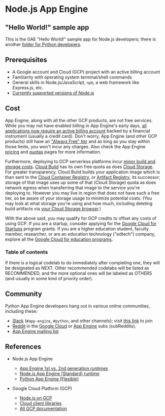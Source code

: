 # Node.js App Engine
## "Hello World!" sample app

This is the GAE "Hello World!" sample app for Node.js developers; there is another [folder for Python developers](/cloud/appengine/python3).


## Prerequisites

- A Google account and Cloud (GCP) project with an active billing account
- Familiarity with operating system terminal/shell commands
- General skills in Node.js/JavaScript, `npm`, a web framework like Express.js, etc.
- [Currently supported versions of Node.js](https://cloud.google.com/appengine/docs/standard/lifecycle/support-schedule#nodejs)


## Cost

App Engine, along with all the other GCP products, are not free services. While you may not have enabled billing in App Engine's early days, [all applications now require an active billing account](https://cloud.google.com/appengine/docs/standard/payment-instrument) backed by a financial instrument (usually a credit card). Don't worry, App Engine (and other GCP products) still have an ["Always Free" tier](https://cloud.google.com/free/docs/gcp-free-tier#free-tier-usage-limits) and as long as you stay within those limits, you won't incur any charges. Also check the App Engine [pricing](https://cloud.google.com/appengine/pricing) and [quotas](https://cloud.google.com/appengine/quotas) pages for more information.

Furthermore, deploying to GCP serverless platforms incur [minor build and storage costs](https://cloud.google.com/appengine/pricing#pricing-for-related-google-cloud-products). [Cloud Build](https://cloud.google.com/build/pricing) has its own free quota as does [Cloud Storage](https://cloud.google.com/storage/pricing#cloud-storage-always-free). For greater transparency, Cloud Build builds your application image which is than sent to the [Cloud Container Registry](https://cloud.google.com/container-registry/pricing), or [Artifact Registry](https://cloud.google.com/artifact-registry/pricing), its successor; storage of that image uses up some of that (Cloud Storage) quota as does network egress when transferring that image to the service you're deploying to. However you may live in region that does not have such a free tier, so be aware of your storage usage to minimize potential costs. (You may look at what storage you're using and how much, including deleting build artifacts via [your Cloud Storage browser](https://console.cloud.google.com/storage/browser).)

With the above said, you may qualify for GCP credits to offset any costs of using GCP. If you are a startup, consider applying for the [Google Cloud for Startups](https://cloud.google.com/startup) program grants. If you are a higher education student, faculty member, researcher, or are an education technology ("edtech") company, explore all the [Google Cloud for education programs](https://cloud.google.com/edu).


### Table of contents

If there is a logical codelab to do immediately after completing one, they will be designated as NEXT. Other recommended codelabs will be listed as RECOMMENDED, and the more optional ones will be labeled as OTHERS (and usually in some kind of priority order).


## Community

Python App Engine developers hang out in various online communities, including these:
- [Slack](https://googlecloud-community.slack.com) (`#app-engine`, `#python`, and other channels); visit [this link](https://join.slack.com/t/googlecloud-community/shared_invite/zt-ywj8ieuc-BrAaHC~qe5IgelXS9vzNRA) to join
- [Reddit](http://reddit.com) in the [Google Cloud](https://reddit.com/googlecloud) or [App Engine](https://reddit.com/appengine) subs (subReddits).
- [App Engine mailing list](http://groups.google.com/group/google-appengine)


## References

- Node.js App Engine
    - [App Engine 1st vs. 2nd generation runtimes](https://cloud.google.com/appengine/docs/standard/runtimes)
    - [Node.js App Engine (Standard) runtime](https://cloud.google.com/appengine/docs/standard/nodejs/runtime)
    - [Python App Engine (Flexible)](https://cloud.google.com/appengine/docs/flexible/nodejs)

- Google Cloud Platform (GCP)
    - [Node.js on GCP](https://cloud.google.com/nodejs)
    - [Cloud client libraries](https://cloud.google.com/apis/docs/cloud-client-libraries)
    - [All GCP documentation](https://cloud.google.com/docs)


